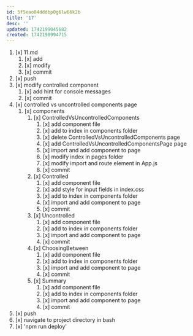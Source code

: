 ```yaml
---
id: 5f5eao04dddbp0g6lw66k2b
title: '17'
desc: ''
updated: 1742199045682
created: 1742198994715
---
```


1. [x] 11.md
    1. [x] add
    1. [x] modify
    1. [x] commit
1. [x] push
1. [x] modify controlled component
    1. [x] add hint for console messages
    1. [x] commit
1. [x] controlled vs uncontrolled components page
    1. [x] components
        1. [x] ControlledVsUncontrolledComponents
            1. [x] add component file
            1. [x] add to index in components folder
            1. [x] delete ControlledVsUncontrolledComponents page
            1. [x] add ControlledVsUncontrolledComponentsPage page
            1. [x] import and add component to page
            1. [x] modify index in pages folder
            1. [x] modify import and route element in App.js
            1. [x] commit
        1. [x] Controlled
            1. [x] add component file
            1. [x] add style for input fields in index.css 
            1. [x] add to index in components folder
            1. [x] import and add component to page
            1. [x] commit
        1. [x] Uncontrolled
            1. [x] add component file
            1. [x] add to index in components folder
            1. [x] import and add component to page
            1. [x] commit
        1. [x] ChoosingBetween
            1. [x] add component file
            1. [x] add to index in components folder
            1. [x] import and add component to page
            1. [x] commit
        1. [x] Summary
            1. [x] add component file
            1. [x] add to index in components folder
            1. [x] import and add component to page
            1. [x] commit
1. [x] push
1. [x] navigate to project directory in bash
1. [x] 'npm run deploy'